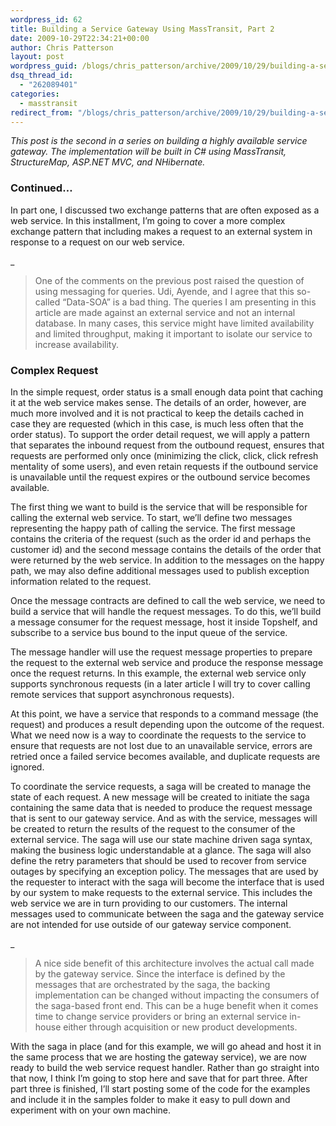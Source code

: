 ```yaml
---
wordpress_id: 62
title: Building a Service Gateway Using MassTransit, Part 2
date: 2009-10-29T22:34:21+00:00
author: Chris Patterson
layout: post
wordpress_guid: /blogs/chris_patterson/archive/2009/10/29/building-a-service-gateway-using-masstransit-part-2.aspx
dsq_thread_id:
  - "262089401"
categories:
  - masstransit
redirect_from: "/blogs/chris_patterson/archive/2009/10/29/building-a-service-gateway-using-masstransit-part-2.aspx/"
---
```

_This post is the second in a series on building a highly available service gateway. The implementation will be built in C# using MassTransit, StructureMap, ASP.NET MVC, and NHibernate._ 

### Continued&#8230;

In part one, I discussed two exchange patterns that are often exposed as a web service. In this installment, I&#8217;m going to cover a more complex exchange pattern that including makes a request to an external system in response to a request on our web service. 

_</p> 

> One of the comments on the previous post raised the question of using messaging for queries. Udi, Ayende, and I agree that this so-called &#8220;Data-SOA&#8221; is a bad thing. The queries I am presenting in this article are made against an external service and not an internal database. In many cases, this service might have limited availability and limited throughput, making it important to isolate our service to increase availability.

</em>

### Complex Request

In the simple request, order status is a small enough data point that caching it at the web service makes sense. The details of an order, however, are much more involved and it is not practical to keep the details cached in case they are requested (which in this case, is much less often that the order status). To support the order detail request, we will apply a pattern that separates the inbound request from the outbound request, ensures that requests are performed only once (minimizing the click, click, click refresh mentality of some users), and even retain requests if the outbound service is unavailable until the request expires or the outbound service becomes available. 

The first thing we want to build is the service that will be responsible for calling the external web service. To start, we&#8217;ll define two messages representing the happy path of calling the service. The first message contains the criteria of the request (such as the order id and perhaps the customer id) and the second message contains the details of the order that were returned by the web service. In addition to the messages on the happy path, we may also define additional messages used to publish exception information related to the request. 

Once the message contracts are defined to call the web service, we need to build a service that will handle the request messages. To do this, we&#8217;ll build a message consumer for the request message, host it inside Topshelf, and subscribe to a service bus bound to the input queue of the service.
  
The message handler will use the request message properties to prepare the request to the external web service and produce the response message once the request returns. In this example, the external web service only supports synchronous requests (in a later article I will try to cover calling remote services that support asynchronous requests). 

At this point, we have a service that responds to a command message (the request) and produces a result depending upon the outcome of the request. What we need now is a way to coordinate the requests to the service to ensure that requests are not lost due to an unavailable service, errors are retried once a failed service becomes available, and duplicate requests are ignored. 

To coordinate the service requests, a saga will be created to manage the state of each request. A new message will be created to initiate the saga containing the same data that is needed to produce the request message that is sent to our gateway service. And as with the service, messages will be created to return the results of the request to the consumer of the external service. The saga will use our state machine driven saga syntax, making the business logic understandable at a glance. The saga will also define the retry parameters that should be used to recover from service outages by specifying an exception policy. The messages that are used by the requester to interact with the saga will become the interface that is used by our system to make requests to the external service. This includes the web service we are in turn providing to our customers. The internal messages used to communicate between the saga and the gateway service are not intended for use outside of our gateway service component. 

_</p> 

> A nice side benefit of this architecture involves the actual call made by the gateway service. Since the interface is defined by the messages that are orchestrated by the saga, the backing implementation can be changed without impacting the consumers of the saga-based front end. This can be a huge benefit when it comes time to change service providers or bring an external service in-house either through acquisition or new product developments.

</em>

With the saga in place (and for this example, we will go ahead and host it in the same process that we are hosting the gateway service), we are now ready to build the web service request handler. Rather than go straight into that now, I think I&#8217;m going to stop here and save that for part three. After part three is finished, I&#8217;ll start posting some of the code for the examples and include it in the samples folder to make it easy to pull down and experiment with on your own machine.
